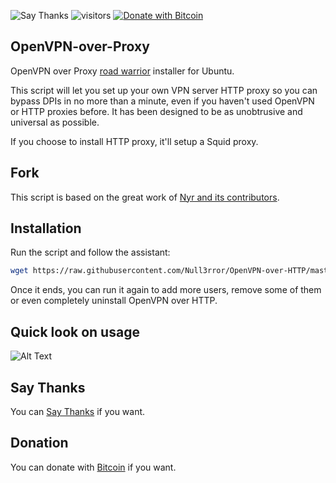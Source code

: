 ![Say Thanks](https://img.shields.io/badge/Say%20Thanks-!-1EAEDB.svg)
![visitors](https://visitor-badge.glitch.me/badge?page_id=Null3rror.OpenVPN-over-Proxy)
[![Donate with Bitcoin](https://en.cryptobadges.io/badge/micro/12Cb7uJANVWfPNRvS2H4PCq2zGVxPbx3WS)](https://en.cryptobadges.io/donate/12Cb7uJANVWfPNRvS2H4PCq2zGVxPbx3WS)

## OpenVPN-over-Proxy
OpenVPN over Proxy [road warrior](http://en.wikipedia.org/wiki/Road_warrior_%28computing%29) installer for Ubuntu.

This script will let you set up your own VPN server HTTP proxy so you can bypass DPIs in no more than a minute, even if you haven't used OpenVPN or HTTP proxies before. It has been designed to be as unobtrusive and universal as possible.

If you choose to install HTTP proxy, it'll setup a Squid proxy. 

## Fork
This script is based on the great work of [Nyr and its contributors](https://github.com/Nyr/openvpn-install).

## Installation
Run the script and follow the assistant:

``` bash
wget https://raw.githubusercontent.com/Null3rror/OpenVPN-over-HTTP/master/openvpn-over-http-install.sh -O openvpn-over-http-install.sh && bash openvpn-over-http-install.sh
```

Once it ends, you can run it again to add more users, remove some of them or even completely uninstall OpenVPN over HTTP.

## Quick look on usage
![Alt Text](https://github.com/Null3rror/Datasets-Placeholder/blob/master/test.gif)

## Say Thanks
You can [Say Thanks](https://saythanks.io/to/null3rr0r%40protonmail.com) if you want.

## Donation
You can donate with [Bitcoin](https://pastebin.com/raw/GtYpY1re) if you want.


